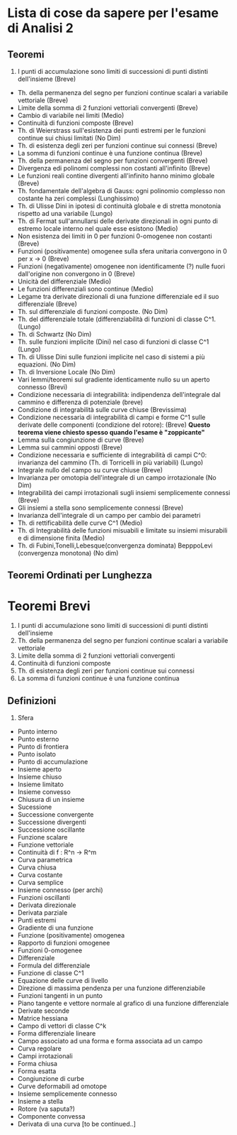 # Lista di cose da sapere per l'esame di Analisi 2

## Teoremi

 1. I punti di accumulazione sono limiti di successioni di punti distinti dell'insieme (Breve)
 - Th. della permanenza del segno per funzioni continue scalari a variabile vettoriale (Breve)
 - Limite della somma di 2 funzioni vettoriali convergenti (Breve)
 - Cambio di variabile nei limiti (Medio)
 - Continuità di funzioni composte (Breve)
 - Th. di Weierstrass sull'esistenza dei punti estremi per le funzioni continue sui chiusi limitati (No Dim)
 - Th. di esistenza degli zeri per funzioni continue sui connessi (Breve)
 - La somma di funzioni continue è una funzione continua (Breve)
 - Th. della permanenza del segno per funzioni convergenti (Breve)
 - Divergenza edi polinomi complessi non costanti all'infinito (Breve)
 - Le funzioni reali contine divergenti all'infinito hanno minimo globale (Breve)
 - Th. fondamentale dell'algebra di Gauss: ogni polinomio complesso non costante ha zeri complessi (Lunghissimo)
 - Th. di Ulisse Dini in ipotesi di continuità globale e di stretta monotonia rispetto ad una variabile (Lungo)
 - Th. di Fermat sull'annullarsi delle derivate direzionali in ogni punto di estremo locale interno nel quale esse esistono (Medio)
 - Non esistenza dei limiti in 0 per funzioni 0-omogenee non costanti (Breve)
 - Funzioni (positivamente) omogenee sulla sfera unitaria convergono in 0 per x -> 0 (Breve)
 - Funzioni (negativamente) omogenee non identificamente (?) nulle fuori dall'origine non convergono in 0 (Breve)
 - Unicità del differenziale (Medio)
 - Le funzioni differenziali sono continue (Medio)
 - Legame tra derivate direzionali di una funzione differenziale ed il suo differenziale (Breve)
 - Th. sul differenziale di funzioni composte. (No Dim)
 - Th. del differenziale totale (differenziabilità di funzioni di classe C^1. (Lungo)
 - Th. di Schwartz (No Dim)
 - Th. sulle funzioni implicite (Dini) nel caso di funzioni di classe C^1 (Lungo)
 - Th. di Ulisse Dini sulle funzioni implicite nel caso di sistemi a più equazioni. (No Dim)
 - Th. di Inversione Locale (No Dim)
 - Vari lemmi/teoremi sul gradiente identicamente nullo su un aperto connesso (Brevi)
 - Condizione necessaria di integrabilità: indipendenza dell'integrale dal cammino e differenza di potenziale (breve)
 - Condizione di integrabilità sulle curve chiuse (Brevissima)
 - Condizione necessaria di integrabilità di campi e forme C^1 sulle derivate delle componenti (condizione del rotore): (Breve) **Questo teorema viene chiesto spesso quando l'esame è "zoppicante"**
 - Lemma sulla congiunzione di curve (Breve)
 - Lemma sui cammini opposti (Breve)
 - Condizione necessaria e sufficiente di integrabilità di campi C^0: invarianza del cammino (Th. di Torricelli in più variabili) (Lungo)
 - Integrale nullo del campo su curve chiuse (Breve)
 - Invarianza per omotopia dell'integrale di un campo irrotazionale (No Dim)
 - Integrabilità dei campi irrotazionali sugli insiemi semplicemente connessi (Breve)
 - Gli insiemi a stella sono semplicemente connessi (Breve)
 - Invarianza dell'integrale di un campo per cambio dei parametri
 - Th. di rettificabilità delle curve C^1 (Medio)
 - Th. di Integrabilità delle funzioni misuabili e limitate su insiemi misurabili e di dimensione finita (Medio)
 - Th. di Fubini,Tonelli,Lebesque(convergenza dominata) BepppoLevi (convergenza monotona) (No dim)


## Teoremi Ordinati per Lunghezza

# Teoremi Brevi
1. I punti di accumulazione sono limiti di successioni di punti distinti dell'insieme 
2. Th. della permanenza del segno per funzioni continue scalari a variabile vettoriale 
3. Limite della somma di 2 funzioni vettoriali convergenti 
4. Continuità di funzioni composte 
5. Th. di esistenza degli zeri per funzioni continue sui connessi 
6. La somma di funzioni continue è una funzione continua


## Definizioni
 1. Sfera
 - Punto interno
 - Punto esterno
 - Punto di frontiera
 - Punto isolato
 - Punto di accumulazione
 - Insieme aperto
 - Insieme chiuso
 - Insieme limitato
 - Insieme convesso
 - Chiusura di un insieme
 - Sucessione
 - Successione convergente
 - Successione divergenti
 - Successione oscillante
 - Funzione scalare
 - Funzione vettoriale
 - Continuità di f : R^n -> R^m
 - Curva parametrica
 - Curva chiusa
 - Curva costante
 - Curva semplice
 - Insieme connesso (per archi)
 - Funzioni oscillanti
 - Derivata direzionale
 - Derivata parziale
 - Punti estremi
 - Gradiente di una funzione
 - Funzione (positivamente) omogenea
 - Rapporto di funzioni omogenee
 - Funzioni 0-omogenee
 - Differenziale
 - Formula del differenziale
 - Funzione di classe C^1
 - Equazione delle curve di livello
 - Direzione di massima pendenza per una funzione differenziabile
 - Funzioni tangenti in un punto
 - Piano tangente e vettore normale al grafico di una funzione differenziale
 - Derivate seconde
 - Matrice hessiana
 - Campo di vettori di classe C^k
 - Forma differenziale lineare
 - Campo associato ad una forma e forma associata ad un campo
 - Curva regolare
 - Campi irrotazionali
 - Forma chiusa
 - Forma esatta
 - Congiunzione di curbe
 - Curve deformabili ad omotope
 - Insieme semplicemente connesso
 - Insieme a stella
 - Rotore (va saputa?)
 - Componente convessa
 - Derivata di una curva
[to be continued..]
